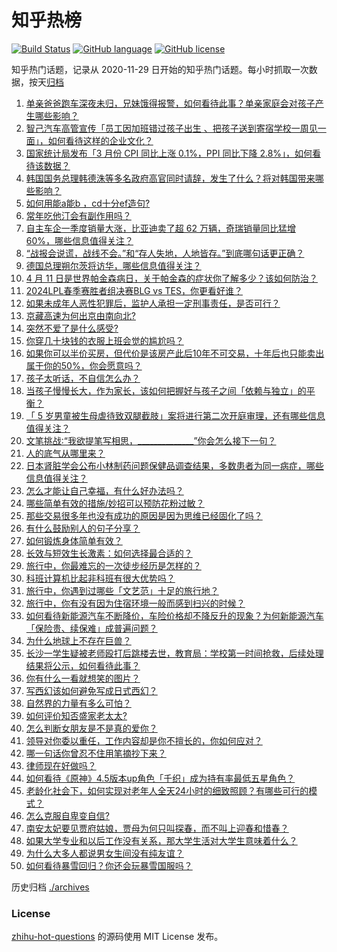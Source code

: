 # 知乎热榜
[![Build Status](https://github.com/ToWeLong/zhihu-hot-questions/workflows/CI/badge.svg)](https://github.com/ToWeLong/zhihu-hot-questions/actions)
[![GitHub language](https://img.shields.io/badge/language-golang-orange.svg)](https://golang.org/)
[![GitHub license](https://img.shields.io/github/license/ToWeLong/zhihu-hot-questions)](https://github.com/ToWeLong/zhihu-hot-questions/blob/main/LICENSE)

知乎热门话题，记录从 2020-11-29 日开始的知乎热门话题。每小时抓取一次数据，按天[归档](./archives)

<!-- BEGIN -->

1. [单亲爸爸跑车深夜未归，兄妹饿得报警，如何看待此事？单亲家庭会对孩子产生哪些影响？](https://www.zhihu.com/question/652467398)
1. [智己汽车高管宣传「员工因加班错过孩子出生 、把孩子送到寄宿学校一周见一面」，如何看待这样的企业文化？](https://www.zhihu.com/question/652408670)
1. [国家统计局发布「3 月份 CPI 同比上涨 0.1%，PPI 同比下降 2.8%」，如何看待该数据？](https://www.zhihu.com/question/652566779)
1. [韩国国务总理韩德洙等多名政府高官同时请辞，发生了什么？将对韩国带来哪些影响？](https://www.zhihu.com/question/652568102)
1. [如何用能a能b ，cd十分ef造句?](https://www.zhihu.com/question/652491743)
1. [常年吃他汀会有副作用吗？](https://www.zhihu.com/question/636851732)
1. [自主车企一季度销量大涨，比亚迪卖了超 62 万辆，奇瑞销量同比猛增 60%，哪些信息值得关注？](https://www.zhihu.com/question/652525132)
1. [“战报会说谎，战线不会。”和“存人失地，人地皆存。”到底哪句话更正确？](https://www.zhihu.com/question/652222084)
1. [德国总理朔尔茨将访华，哪些信息值得关注？](https://www.zhihu.com/question/651761366)
1. [4 月 11 日是世界帕金森病日，关于帕金森的症状你了解多少？该如何防治？](https://www.zhihu.com/question/652458403)
1. [2024LPL春季赛胜者组决赛BLG vs TES，你更看好谁？](https://www.zhihu.com/question/652495470)
1. [如果未成年人恶性犯罪后，监护人承担一定刑事责任，是否可行？](https://www.zhihu.com/question/652227882)
1. [京藏高速为何出京由南向北?](https://www.zhihu.com/question/21576053)
1. [突然不爱了是什么感受?](https://www.zhihu.com/question/517486746)
1. [你穿几十块钱的衣服上班会觉的尴尬吗？](https://www.zhihu.com/question/652565900)
1. [如果你可以半价买房，但代价是该房产此后10年不可交易，十年后也只能卖出属于你的50%，你会愿意吗？](https://www.zhihu.com/question/652382211)
1. [孩子太听话，不自信怎么办？](https://www.zhihu.com/question/652420199)
1. [当孩子慢慢长大，作为家长，该如何把握好与孩子之间「依赖与独立」的平衡？](https://www.zhihu.com/question/651506371)
1. [「 5 岁男童被生母虐待致双腿截肢」案将进行第二次开庭审理，还有哪些信息值得关注？](https://www.zhihu.com/question/652380788)
1. [文笔挑战∶“我欲提笔写相思，______________”你会怎么接下一句？](https://www.zhihu.com/question/652457286)
1. [人的底气从哪里来？](https://www.zhihu.com/question/652516666)
1. [日本肾脏学会公布小林制药问题保健品调查结果，多数患者为同一病症，哪些信息值得关注？](https://www.zhihu.com/question/652491132)
1. [怎么才能让自己幸福，有什么好办法吗？](https://www.zhihu.com/question/652561570)
1. [哪些简单有效的措施/妙招可以预防花粉过敏？](https://www.zhihu.com/question/652563061)
1. [那些交易很多年也没有成功的原因是因为思维已经固化了吗？](https://www.zhihu.com/question/652508134)
1. [有什么鼓励别人的句子分享？](https://www.zhihu.com/question/652476032)
1. [如何锻炼身体简单有效？](https://www.zhihu.com/question/652566982)
1. [长效与短效生长激素：如何选择最合适的？](https://www.zhihu.com/question/632806649)
1. [旅行中，你最难忘的一次徒步经历是怎样的？](https://www.zhihu.com/question/648669775)
1. [科班计算机比起非科班有很大优势吗？](https://www.zhihu.com/question/631368694)
1. [旅行中，你遇到过哪些「文艺范」十足的旅行地？](https://www.zhihu.com/question/649312088)
1. [旅行中，你有没有因为住宿环境一般而感到扫兴的时候？](https://www.zhihu.com/question/649629596)
1. [如何看待新能源汽车不断降价，车险价格却不降反升的现象？为何新能源汽车「保险贵、续保难」成普遍问题？](https://www.zhihu.com/question/652498233)
1. [为什么地球上不存在巨兽？](https://www.zhihu.com/question/651911207)
1. [长沙一学生疑被老师殴打后跳楼去世，教育局：学校第一时间抢救，后续处理结果将公示，如何看待此事？](https://www.zhihu.com/question/652363478)
1. [你有什么一看就想笑的图片？](https://www.zhihu.com/question/377909511)
1. [写西幻该如何避免写成日式西幻？](https://www.zhihu.com/question/648009194)
1. [自然界的力量有多么可怕？](https://www.zhihu.com/question/303685444)
1. [如何评价知否盛家老太太?](https://www.zhihu.com/question/383216986)
1. [怎么判断女朋友是不是真的爱你？](https://www.zhihu.com/question/317224718)
1. [领导对你委以重任，工作内容却是你不擅长的，你如何应对？](https://www.zhihu.com/question/652475548)
1. [哪一句话你曾忍不住用笔摘抄下来？](https://www.zhihu.com/question/652527622)
1. [律师现在好做吗？](https://www.zhihu.com/question/647729656)
1. [如何看待《原神》4.5版本up角色「千织」成为持有率最低五星角色？](https://www.zhihu.com/question/652324659)
1. [老龄化社会下，如何实现对老年人全天24小时的细致照顾？有哪些可行的模式？](https://www.zhihu.com/question/652467910)
1. [怎么克服自卑变自信?](https://www.zhihu.com/question/651853079)
1. [南安太妃要见贾府姑娘，贾母为何只叫探春，而不叫上迎春和惜春？](https://www.zhihu.com/question/646387140)
1. [如果大学专业和以后工作没有关系，那大学生活对大学生意味着什么？](https://www.zhihu.com/question/652008130)
1. [为什么大多人都说男女生间没有纯友谊？](https://www.zhihu.com/question/647824135)
1. [如何看待暴雪回归？你还会玩暴雪国服吗？](https://www.zhihu.com/question/652369307)

<!-- END -->

历史归档 [./archives](./archives)


### License
[zhihu-hot-questions](https://github.com/towelong/zhihu-hot-questions) 的源码使用 MIT License 发布。